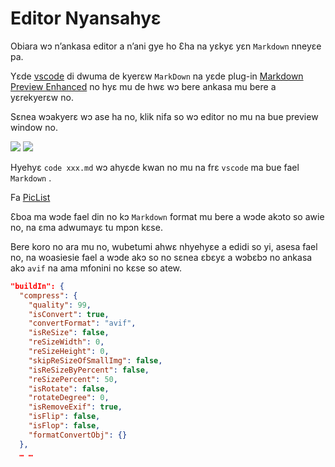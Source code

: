 # Editor Nyansahyɛ

Obiara wɔ n’ankasa editor a n’ani gye ho Ɛha na yɛkyɛ yɛn `Markdown` nneyɛe pa.

Yɛde [vscode](https://code.visualstudio.com/) di dwuma de kyerɛw `MarkDown` na yɛde plug-in [Markdown Preview Enhanced](https://marketplace.visualstudio.com/items?itemName=shd101wyy.markdown-preview-enhanced) no hyɛ mu de hwɛ wɔ bere ankasa mu bere a yɛrekyerɛw no.

Sɛnea wɔakyerɛ wɔ ase ha no, klik nifa so wɔ editor no mu na bue preview window no.

![](https://p.3ti.site/1720775216.avif)
![](https://p.3ti.site/1720775043.avif)

Hyehyɛ `code xxx.md` wɔ ahyɛde kwan no mu na frɛ `vscode` ma bue fael `Markdown` .

Fa [PicList](https://github.com/Kuingsmile/PicList)

Ɛboa ma wɔde fael din no kɔ `Markdown` format mu bere a wɔde akɔto so awie no, na ɛma adwumayɛ tu mpɔn kɛse.

Bere koro no ara mu no, wubetumi ahwɛ nhyehyɛe a edidi so yi, asesa fael no, na woasiesie fael a wɔde akɔ so no sɛnea ɛbɛyɛ a wɔbɛbɔ no ankasa akɔ `avif` na ama mfonini no kɛse so atew.

```json
"buildIn": {
  "compress": {
    "quality": 99,
    "isConvert": true,
    "convertFormat": "avif",
    "isReSize": false,
    "reSizeWidth": 0,
    "reSizeHeight": 0,
    "skipReSizeOfSmallImg": false,
    "isReSizeByPercent": false,
    "reSizePercent": 50,
    "isRotate": false,
    "rotateDegree": 0,
    "isRemoveExif": true,
    "isFlip": false,
    "isFlop": false,
    "formatConvertObj": {}
  },
  … …
```